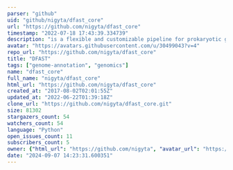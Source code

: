 ```yaml
---
parser: "github"
uid: "github/nigyta/dfast_core"
url: "https://github.com/nigyta/dfast_core"
timestamp: "2022-07-18 17:43:39.334739"
description: "is a flexible and customizable pipeline for prokaryotic genome annotation as well as data submission to the INSDC."
avatar: "https://avatars.githubusercontent.com/u/30499043?v=4"
repo_url: "https://github.com/nigyta/dfast_core"
title: "DFAST"
tags: ["genome-annotation", "genomics"]
name: "dfast_core"
full_name: "nigyta/dfast_core"
html_url: "https://github.com/nigyta/dfast_core"
created_at: "2017-08-02T02:01:55Z"
updated_at: "2022-06-22T01:39:18Z"
clone_url: "https://github.com/nigyta/dfast_core.git"
size: 81302
stargazers_count: 54
watchers_count: 54
language: "Python"
open_issues_count: 11
subscribers_count: 5
owner: {"html_url": "https://github.com/nigyta", "avatar_url": "https://avatars.githubusercontent.com/u/30499043?v=4", "login": "nigyta", "type": "User"}
date: "2024-09-07 14:23:31.600351"
---
```

